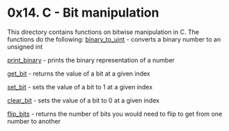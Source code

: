 # 0x14. C - Bit manipulation
This directory contains functions on bitwise manipulation in C. The functions do the following:
[binary_to_uint](0-binary_to_uint.c) - converts a binary number to an unsigned int

[print_binary](1-print_binary.c) - prints the binary representation of a number

[get_bit](2-get_bit.c) - returns the value of a bit at a given index

[set_bit](3-set_bit.c) - sets the value of a bit to 1 at a given index

[clear_bit](4-clear_bit.c) - sets the value of a bit to 0 at a given index

[flip_bits](5-flip_bits.c) - returns the number of bits you would need to flip to get from one number to another
